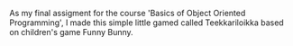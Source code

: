 As my final assigment for the course 'Basics of Object Oriented Programming', I made this simple little gamed called Teekkariloikka based on children's game Funny Bunny.
